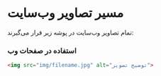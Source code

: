 # مسیر تصاویر وب‌سایت

تمام تصاویر وب‌سایت در پوشه زیر قرار می‌گیرند:


### استفاده در صفحات وب
```html
<img src="img/filename.jpg" alt="توضیح تصویر">

